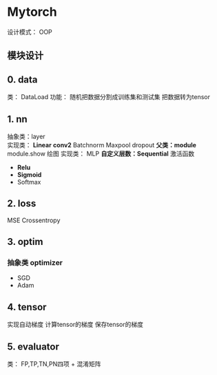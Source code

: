 # Mytorch
设计模式： OOP
## 模块设计
## 0. data
类： DataLoad 
功能： 随机把数据分割成训练集和测试集
把数据转为tensor
## 1. nn
抽象类：layer  
实现类：
**Linear**
**conv2**
Batchnorm
Maxpool
dropout
**父类：module**  
module.show 绘图
实现类： MLP
**自定义层数：Sequential**
激活函数

- **Relu**
- **Sigmoid**
- Softmax
## 2. loss 
MSE
Crossentropy
## 3. optim
### 抽象类 optimizer

- SGD
- Adam
## 4. tensor
实现自动梯度
计算tensor的梯度
保存tensor的梯度
## 5. evaluator
类： FP,TP,TN,PN四项 + 混淆矩阵
 

